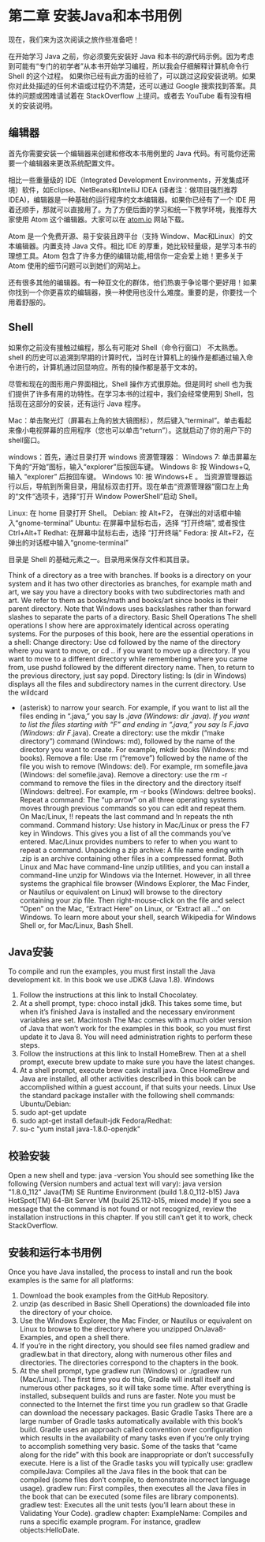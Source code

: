 # 第二章 安装Java和本书用例

现在，我们来为这次阅读之旅作些准备吧！

在开始学习 Java 之前，你必须要先安装好 Java 和本书的源代码示例。因为考虑到可能有“专门的初学者”从本书开始学习编程，所以我会仔细解释计算机命令行 Shell 的这个过程。 如果你已经有此方面的经验了，可以跳过这段安装说明。如果你对此处描述的任何术语或过程仍不清楚，还可以通过 Google 搜索找到答案。具体的问题或困难请试着在 StackOverflow 上提问。或者去 YouTube 看有没有相关的安装说明。


## 编辑器

首先你需要安装一个编辑器来创建和修改本书用例里的 Java 代码。有可能你还需要一个编辑器来更改系统配置文件。

相比一些重量级的 IDE（Integrated Development Environments，开发集成环境）软件，如Eclipse、NetBeans和IntelliJ IDEA (译者注：做项目强烈推荐IDEA)，编辑器是一种基础的运行程序的文本编辑器。如果你已经有了一个 IDE 用着还顺手，那就可以直接用了。为了方便后面的学习和统一下教学环境，我推荐大家使用 Atom 这个编辑器。大家可以在 [atom.io](http://atom.io) 网站下载。
 
 Atom 是一个免费开源、易于安装且跨平台（支持 Window、Mac和Linux）的文本编辑器。内置支持 Java 文件。相比 IDE 的厚重，她比较轻量级，是学习本书的理想工具。Atom 包含了许多方便的编辑功能,相信你一定会爱上她！更多关于 Atom 使用的细节问题可以到她们的网站上。

还有很多其他的编辑器。有一种亚文化的群体，他们热衷于争论哪个更好用！如果你找到一个你更喜欢的编辑器，换一种使用也没什么难度。重要的是，你要找一个用着舒服的。


## Shell

如果你之前没有接触过编程，那么有可能对 Shell（命令行窗口） 不太熟悉。shell 的历史可以追溯到早期的计算时代，当时在计算机上的操作是都通过输入命令进行的，计算机通过回显响应。所有的操作都是基于文本的。

尽管和现在的图形用户界面相比，Shell 操作方式很原始。但是同时 shell 也为我们提供了许多有用的功特性。在学习本书的过程中，我们会经常使用到 Shell，包括现在这部分的安装，还有运行 Java 程序。

Mac：单击聚光灯（屏幕右上角的放大镜图标），然后键入“terminal”。单击看起来像小电视屏幕的应用程序（您也可以单击“return”）。这就启动了你的用户下的 shell窗口。

windows：首先，通过目录打开 windows 资源管理器：
Windows 7: 单击屏幕左下角的“开始”图标，输入“explorer”后按回车键。
Windows 8: 按 Windows+Q, 输入 “explorer” 后按回车键。
Windows 10: 按 Windows+E 。
当资源管理器运行以后，导航到所需目录，用鼠标双击打开。现在单击“资源管理器”窗口左上角的“文件“选项卡，选择“打开 Window PowerShell”启动 Shell。

Linux: 在 home 目录打开 Shell。
Debian: 按 Alt+F2， 在弹出的对话框中输入“gnome-terminal”
Ubuntu: 在屏幕中鼠标右击，选择 “打开终端”, 或者按住 Ctrl+Alt+T
Redhat: 在屏幕中鼠标右击，选择 “打开终端”
Fedora: 按 Alt+F2，在弹出的对话框中输入“gnome-terminal”

目录是 Shell 的基础元素之一。目录用来保存文件和其目录。

Think of a directory as a tree
with branches. If books is a directory on your system and it has two
other directories as branches, for example math and art, we say you
have a directory books with two subdirectories math and art. We refer to
them as books/math and books/art since books is their
parent directory. Note that Windows uses backslashes rather than
forward slashes to separate the parts of a directory.
Basic Shell Operations
The shell operations I show here are approximately identical across
operating systems. For the purposes of this book, here are the essential
operations in a shell:
Change directory: Use cd followed by the name of the
directory where you want to move, or cd .. if you want to move
up a directory. If you want to move to a different directory while
remembering where you came from, use pushd followed by the
different directory name. Then, to return to the previous
directory, just say popd.
Directory listing: ls (dir in Windows) displays all the files
and subdirectory names in the current directory. Use the wildcard
* (asterisk) to narrow your search. For example, if you want to list
all the files ending in “.java,” you say ls *.java (Windows:
dir *.java). If you want to list the files starting with “F” and
ending in “.java,” you say ls F*.java (Windows: dir
F*.java).
Create a directory: use the mkdir (“make directory”)
command (Windows: md), followed by the name of the directory
you want to create. For example, mkdir books (Windows: md
books).
Remove a file: Use rm (“remove”) followed by the name of the
file you wish to remove (Windows: del). For example, rm
somefile.java (Windows: del somefile.java).
Remove a directory: use the rm -r command to remove the
files in the directory and the directory itself (Windows:
deltree). For example, rm -r books (Windows: deltree
books).
Repeat a command: The “up arrow” on all three operating
systems moves through previous commands so you can edit and
repeat them. On Mac/Linux, !! repeats the last command and !n
repeats the nth command.
Command history: Use history in Mac/Linux or press the
F7 key in Windows. This gives you a list of all the commands
you’ve entered. Mac/Linux provides numbers to refer to when you
want to repeat a command.
Unpacking a zip archive: A file name ending with .zip is an
archive containing other files in a compressed format. Both Linux
and Mac have command-line unzip utilities, and you can install
a command-line unzip for Windows via the Internet. However,
in all three systems the graphical file browser (Windows Explorer,
the Mac Finder, or Nautilus or equivalent on Linux) will browse to
the directory containing your zip file. Then right-mouse-click on
the file and select “Open” on the Mac, “Extract Here” on Linux, or
“Extract all …” on Windows.
To learn more about your shell, search Wikipedia for Windows Shell
or, for Mac/Linux, Bash Shell.

## Java安装

To compile and run the examples, you must first install the Java
development kit. In this book we use JDK8 (Java 1.8).
Windows
1. Follow the instructions at this link to Install Chocolatey.
2. At a shell prompt, type: choco install jdk8. This takes
some time, but when it’s finished Java is installed and the
necessary environment variables are set.
Macintosh
The Mac comes with a much older version of Java that won’t work for
the examples in this book, so you must first update it to Java 8. You
will need administration rights to perform these steps.
1. Follow the instructions at this link to Install HomeBrew. Then at a shell
prompt, execute brew update to make sure you have the
latest changes.
2. At a shell prompt, execute brew cask install java.
Once HomeBrew and Java are installed, all other activities described
in this book can be accomplished within a guest account, if that suits
your needs.
Linux
Use the standard package installer with the following shell commands:
Ubuntu/Debian:
1. sudo apt-get update
2. sudo apt-get install default-jdk
Fedora/Redhat:
1. su-c "yum install java-1.8.0-openjdk"



## 校验安装

Open a new shell and type:
java -version
You should see something like the following (Version numbers and
actual text will vary):
java version "1.8.0_112"
Java(TM) SE Runtime Environment (build 1.8.0_112-b15)
Java HotSpot(TM) 64-Bit Server VM (build 25.112-b15, mixed mode)
If you see a message that the command is not found or not recognized,
review the installation instructions in this chapter. If you still can’t get
it to work, check StackOverflow.


## 安装和运行本书用例

Once you have Java installed, the process to install and run the book
examples is the same for all platforms:
1. Download the book examples from the GitHub Repository.
2. unzip (as described in Basic Shell Operations) the downloaded file into the
directory of your choice.
3. Use the Windows Explorer, the Mac Finder, or Nautilus or
equivalent on Linux to browse to the directory where you
unzipped OnJava8-Examples, and open a shell there.
4. If you’re in the right directory, you should see files named
gradlew and gradlew.bat in that directory, along with
numerous other files and directories. The directories correspond
to the chapters in the book.
5. At the shell prompt, type gradlew run (Windows) or
./gradlew run (Mac/Linux).
The first time you do this, Gradle will install itself and numerous other
packages, so it will take some time. After everything is installed,
subsequent builds and runs are faster.
Note you must be connected to the Internet the first time you run
gradlew so that Gradle can download the necessary packages.
Basic Gradle Tasks
There are a large number of Gradle tasks automatically available with
this book’s build. Gradle uses an approach called convention over
configuration which results in the availability of many tasks even if
you’re only trying to accomplish something very basic. Some of the
tasks that “came along for the ride” with this book are inappropriate or
don’t successfully execute. Here is a list of the Gradle tasks you will
typically use:
gradlew compileJava: Compiles all the Java files in the
book that can be compiled (some files don’t compile, to
demonstrate incorrect language usage).
gradlew run: First compiles, then executes all the Java files in
the book that can be executed (some files are library
components).
gradlew test: Executes all the unit tests (you’ll learn about
these in Validating Your Code).
gradlew chapter: ExampleName: Compiles and runs a specific
example program. For instance, gradlew
objects:HelloDate.



<!-- 分页 -->
<div style="page-break-after: always;"></div>

